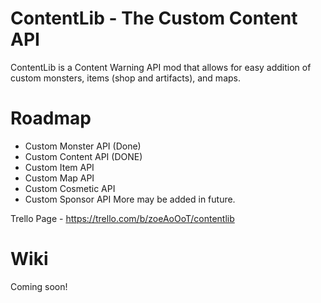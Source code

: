 # ContentLib - The Custom Content API
ContentLib is a Content Warning API mod that allows for easy addition of custom monsters, items (shop and artifacts), and maps.

# Roadmap
- Custom Monster API (Done)
- Custom Content API (DONE)
- Custom Item API
- Custom Map API
- Custom Cosmetic API
- Custom Sponsor API
More may be added in future.

Trello Page - https://trello.com/b/zoeAoOoT/contentlib

# Wiki
Coming soon!